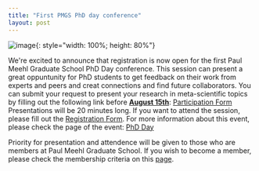 ```yaml
---
title: "First PMGS PhD day conference"
layout: post
---
```

![image](https://github.com/PaulMeehlSchool/PaulMeehlSchool.github.io/assets/157975473/7da63854-cdb4-4e44-823f-bffd0785c82b){: style="width: 100%; height: 80%"}


We're excited to announce that registration is now open for the first Paul Meehl Graduate School PhD Day conference. This session can present a great oppuntunity for PhD students to get feedback on their work from experts and peers and creat connections and find future collaborators. 
You can submit your request to present your research in meta-scientific topics by filling out the following link before <ins>**August 15th**</ins>: [Participation Form](https://forms.office.com/Pages/ResponsePage.aspx?id=R_J9zM5gD0qddXBM9g78ZP_Kihp-VglPgWom9gajHXdUOTJDTlpDQkc5OVE0MDNRWDJNVVdVQ0tKQy4u)
Presentations will be 20 minutes long. If you want to attend the session, please fill out the [Registration Form](https://forms.office.com/Pages/ResponsePage.aspx?id=R_J9zM5gD0qddXBM9g78ZP_Kihp-VglPgWom9gajHXdURDVOOThJMlgwNEhENUNSRFhUUjU5N0tQOS4u). For more information about this event, please check the page of the event:
[PhD Day](https://paulmeehlschool.github.io/workshops/second%20year/phdday/)

Priority for presentation and attendence will be given to those who are members at Paul Meehl Graduate School. If you wish to become a member, please check the membership criteria on this [page](../membership.md).
